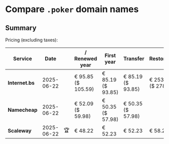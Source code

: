 # Compare `.poker` domain names

## Summary

Pricing (excluding taxes):

| Service | Date |  | / Renewed year | First year | Transfer | Restoration |
|--|--|--|--|--|--|--|
| **Internet.bs** | 2025-06-22 |  | € 95.85<br>($ 105.59) | € 85.19<br>($ 93.85) | € 85.19<br>($ 93.85) | € 253.05<br>($ 278.79) |
| **Namecheap** | 2025-06-22 |  | € 52.09<br>($ 59.98) | € 50.35<br>($ 57.98) | € 50.35<br>($ 57.98) |  |
| **Scaleway** | 2025-06-22 | 🏆 | € 48.22 | € 52.23 | € 52.23 | € 58.26 |

